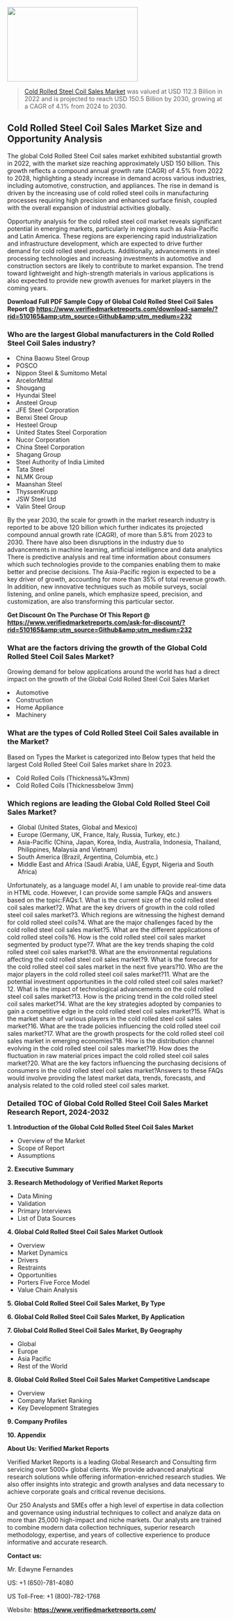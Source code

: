 
<img src="https://ffe5etoiles.com/wp-content/uploads/2024/12/MST1-300x171.png" alt="" width="300" height="171" class="alignnone size-medium wp-image-20088" /><blockquote><p><p><a href="https://www.verifiedmarketreports.com/download-sample/?rid=510165&utm_source=Github&utm_medium=232" target="_blank">Cold Rolled Steel Coil Sales Market</a> was valued at USD 112.3 Billion in 2022 and is projected to reach USD 150.5 Billion by 2030, growing at a CAGR of 4.1% from 2024 to 2030.</p></blockquote><p><h2>Cold Rolled Steel Coil Sales Market Size and Opportunity Analysis</h2><p>The global Cold Rolled Steel Coil sales market exhibited substantial growth in 2022, with the market size reaching approximately USD 150 billion. This growth reflects a compound annual growth rate (CAGR) of 4.5% from 2022 to 2028, highlighting a steady increase in demand across various industries, including automotive, construction, and appliances. The rise in demand is driven by the increasing use of cold rolled steel coils in manufacturing processes requiring high precision and enhanced surface finish, coupled with the overall expansion of industrial activities globally.</p><p>Opportunity analysis for the cold rolled steel coil market reveals significant potential in emerging markets, particularly in regions such as Asia-Pacific and Latin America. These regions are experiencing rapid industrialization and infrastructure development, which are expected to drive further demand for cold rolled steel products. Additionally, advancements in steel processing technologies and increasing investments in automotive and construction sectors are likely to contribute to market expansion. The trend toward lightweight and high-strength materials in various applications is also expected to provide new growth avenues for market players in the coming years.</p></p><p class=""><strong>Download Full PDF Sample Copy of Global Cold Rolled Steel Coil Sales Report @ <a href="https://www.verifiedmarketreports.com/download-sample/?rid=510165&amp;utm_source=Github&amp;utm_medium=232" target="_blank">https://www.verifiedmarketreports.com/download-sample/?rid=510165&amp;utm_source=Github&amp;utm_medium=232</a></strong></p><h3 id="" class="">Who are the largest Global manufacturers in the Cold Rolled Steel Coil Sales industry?</h3><p><li>China Baowu Steel Group</li><li> POSCO</li><li> Nippon Steel & Sumitomo Metal</li><li> ArcelorMittal</li><li> Shougang</li><li> Hyundai Steel</li><li> Ansteel Group</li><li> JFE Steel Corporation</li><li> Benxi Steel Group</li><li> Hesteel Group</li><li> United States Steel Corporation</li><li> Nucor Corporation</li><li> China Steel Corporation</li><li> Shagang Group</li><li> Steel Authority of India Limited</li><li> Tata Steel</li><li> NLMK Group</li><li> Maanshan Steel</li><li> ThyssenKrupp</li><li> JSW Steel Ltd</li><li> Valin Steel Group</li></p><div class=""><div class="" dir="" data-message-author-role="" data-message-id="" data-message-model-slug=""><div class=""><div class=""><div class=""><div class="" dir="" data-message-author-role="" data-message-id="" data-message-model-slug=""><div class=""><div class=""><p>By the year 2030, the scale for growth in the market research industry is reported to be above 120 billion which further indicates its projected compound annual growth rate (CAGR), of more than 5.8% from 2023 to 2030. There have also been disruptions in the industry due to advancements in machine learning, artificial intelligence and data analytics There is predictive analysis and real time information about consumers which such technologies provide to the companies enabling them to make better and precise decisions. The Asia-Pacific region is expected to be a key driver of growth, accounting for more than 35% of total revenue growth. In addition, new innovative techniques such as mobile surveys, social listening, and online panels, which emphasize speed, precision, and customization, are also transforming this particular sector.</p><p><strong>Get Discount On The Purchase Of This Report @&nbsp; <a href="https://www.verifiedmarketreports.com/ask-for-discount/?rid=510165&amp;utm_source=Github&amp;utm_medium=232" target="_blank">https://www.verifiedmarketreports.com/ask-for-discount/?rid=510165&amp;utm_source=Github&amp;utm_medium=232</a></strong></p></div></div></div></div></div></div></div></div><h3 id="" class="">What are the factors driving the growth of the Global Cold Rolled Steel Coil Sales Market?</h3><p id="" class="">Growing demand for below applications around the world has had a direct impact on the growth of the Global Cold Rolled Steel Coil Sales Market</p><p id="" class=""><li>Automotive</li><li> Construction</li><li> Home Appliance</li><li> Machinery</li></p><h3 id="" class="">What are the types of Cold Rolled Steel Coil Sales available in the Market?</h3><p id="" class="">Based on Types the Market is categorized into Below types that held the largest Cold Rolled Steel Coil Sales market share In 2023.</p><p id="" class=""><li>Cold Rolled Coils (Thicknessâ‰¥3mm)</li><li> Cold Rolled Coils (Thicknessbelow 3mm)</li></p><h3 id="" class="">Which regions are leading the Global Cold Rolled Steel Coil Sales Market?</h3><ul><li>Global (United States, Global and Mexico)</li><li>Europe (Germany, UK, France, Italy, Russia, Turkey, etc.)</li><li>Asia-Pacific (China, Japan, Korea, India, Australia, Indonesia, Thailand, Philippines, Malaysia and Vietnam)</li><li>South America (Brazil, Argentina, Columbia, etc.)</li><li>Middle East and Africa (Saudi Arabia, UAE, Egypt, Nigeria and South Africa)</li></ul><p>Unfortunately, as a language model AI, I am unable to provide real-time data in HTML code. However, I can provide some sample FAQs and answers based on the topic:FAQs:1. What is the current size of the cold rolled steel coil sales market?2. What are the key drivers of growth in the cold rolled steel coil sales market?3. Which regions are witnessing the highest demand for cold rolled steel coils?4. What are the major challenges faced by the cold rolled steel coil sales market?5. What are the different applications of cold rolled steel coils?6. How is the cold rolled steel coil sales market segmented by product type?7. What are the key trends shaping the cold rolled steel coil sales market?8. What are the environmental regulations affecting the cold rolled steel coil sales market?9. What is the forecast for the cold rolled steel coil sales market in the next five years?10. Who are the major players in the cold rolled steel coil sales market?11. What are the potential investment opportunities in the cold rolled steel coil sales market?12. What is the impact of technological advancements on the cold rolled steel coil sales market?13. How is the pricing trend in the cold rolled steel coil sales market?14. What are the key strategies adopted by companies to gain a competitive edge in the cold rolled steel coil sales market?15. What is the market share of various players in the cold rolled steel coil sales market?16. What are the trade policies influencing the cold rolled steel coil sales market?17. What are the growth prospects for the cold rolled steel coil sales market in emerging economies?18. How is the distribution channel evolving in the cold rolled steel coil sales market?19. How does the fluctuation in raw material prices impact the cold rolled steel coil sales market?20. What are the key factors influencing the purchasing decisions of consumers in the cold rolled steel coil sales market?Answers to these FAQs would involve providing the latest market data, trends, forecasts, and analysis related to the cold rolled steel coil sales market.</p><h3 id="" class="">Detailed TOC of Global Cold Rolled Steel Coil Sales Market Research Report, 2024-2032</h3><p id="" class=""><strong>1. Introduction of the Global Cold Rolled Steel Coil Sales Market</strong></p><ul><li>Overview of the Market</li><li>Scope of Report</li><li>Assumptions</li></ul><p id="" class=""><strong>2. Executive Summary</strong></p><p id="" class=""><strong>3. Research Methodology of&nbsp;Verified Market Reports</strong></p><ul><li>Data Mining</li><li>Validation</li><li>Primary Interviews</li><li>List of Data Sources</li></ul><p id="" class=""><strong>4. Global Cold Rolled Steel Coil Sales Market Outlook</strong></p><ul><li>Overview</li><li>Market Dynamics</li><li>Drivers</li><li>Restraints</li><li>Opportunities</li><li>Porters Five Force Model</li><li>Value Chain Analysis</li></ul><p id="" class=""><strong>5. Global Cold Rolled Steel Coil Sales Market, By&nbsp;Type</strong></p><p id="" class=""><strong>6. Global Cold Rolled Steel Coil Sales Market, By Application</strong></p><p id="" class=""><strong>7. Global Cold Rolled Steel Coil Sales Market, By Geography</strong></p><ul><li>Global</li><li>Europe</li><li>Asia Pacific</li><li>Rest of the World</li></ul><p id="" class=""><strong>8. Global Cold Rolled Steel Coil Sales Market Competitive Landscape</strong></p><ul><li>Overview</li><li>Company Market Ranking</li><li>Key Development Strategies</li></ul><p id="" class=""><strong>9. Company Profiles</strong></p><p id="" class=""><strong>10. Appendix</strong></p><p id="" class=""><strong>About Us: Verified Market Reports</strong></p><p id="" class="">Verified Market Reports is a leading Global Research and Consulting firm servicing over 5000+ global clients. We provide advanced analytical research solutions while offering information-enriched research studies. We also offer insights into strategic and growth analyses and data necessary to achieve corporate goals and critical revenue decisions.</p><p id="" class="">Our 250 Analysts and SMEs offer a high level of expertise in data collection and governance using industrial techniques to collect and analyze data on more than 25,000 high-impact and niche markets. Our analysts are trained to combine modern data collection techniques, superior research methodology, expertise, and years of collective experience to produce informative and accurate research.</p><p id="" class=""><strong>Contact us:</strong></p><p id="" class="">Mr. Edwyne Fernandes</p><p id="" class="">US: +1 (650)-781-4080</p><p id="" class="">US Toll-Free: +1 (800)-782-1768</p><p id="" class="">Website: <a target="" data-test-app-aware-link=""><strong>https://www.verifiedmarketreports.com/</strong></a></p>

